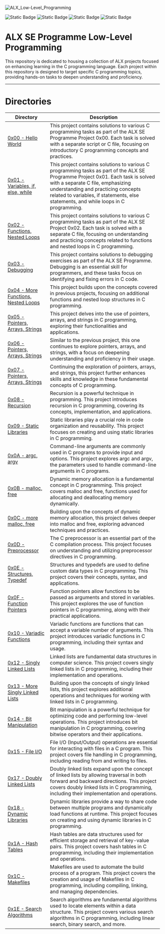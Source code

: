 ![ALX_Low-Level_Programming](https://github.com/AbdullahHR10/alx-low_level_programming/assets/140081525/5d1f856c-1c8f-4db1-8fe9-6bf548255bea)

![Static Badge](https://img.shields.io/badge/ALX-white?logo=ALX&logoColor=black)
![Static Badge](https://img.shields.io/badge/Shell-black?logo=shell&logoColor=green)
![Static Badge](https://img.shields.io/badge/C-00599C?&logo=c&logoColor=white)
![Static Badge](https://img.shields.io/badge/AbdullahHR10-%230359AE?logo=Github&logoColor=%23000000)

<h1>ALX SE Programme Low-Level Programming</h1>
This repository is dedicated to housing a collection of ALX projects focused on enhancing learning in the C programming language. Each project within this repository is designed to target specific C programming topics, providing hands-on tasks to deepen understanding and proficiency.

---

<h1>Directories</h1>

| Directory  | Description |
| ----- | ------ |
| [0x00 - Hello World](./0x00-hello_world/) | This project contains solutions to various C programming tasks as part of the ALX SE Programme Project 0x00. Each task is solved with a separate script or C file, focusing on introductory C programming concepts and practices. |
| [0x01 - Variables, if, else, while](./0x01-variables_if_else_while/) | This project contains solutions to various C programming tasks as part of the ALX SE Programme Project 0x01. Each task is solved with a separate C file, emphasizing understanding and practicing concepts related to variables, if statements, else statements, and while loops in C programming. |
| [0x02 - Functions, Nested Loops](./0x02-functions_nested_loops/) | This project contains solutions to various C programming tasks as part of the ALX SE Project 0x02. Each task is solved with a separate C file, focusing on understanding and practicing concepts related to functions and nested loops in C programming. |
| [0x03 - Debugging](./0x03-debugging/) | This project contains solutions to debugging exercises as part of the ALX SE Programme. Debugging is an essential skill for programmers, and these tasks focus on identifying and fixing errors in C code. |
| [0x04 - More Functions, Nested Loops](./0x04-more_functions_nested_loops/) | This project builds upon the concepts covered in previous projects, focusing on additional functions and nested loop structures in C programming. |
| [0x05 - Pointers, Arrays, Strings](./0x05-pointers_arrays_strings/) | This project delves into the use of pointers, arrays, and strings in C programming, exploring their functionalities and applications. |
| [0x06 - Pointers, Arrays, Strings](./0x06-pointers_arrays_strings/) | Similar to the previous project, this one continues to explore pointers, arrays, and strings, with a focus on deepening understanding and proficiency in their usage. |
| [0x07 - Pointers, Arrays, Strings](./0x07-pointers_arrays_strings/) | Continuing the exploration of pointers, arrays, and strings, this project further enhances skills and knowledge in these fundamental concepts of C programming. |
| [0x08 - Recursion](./0x08-recursion/) | Recursion is a powerful technique in programming. This project introduces recursion in C programming, covering its concepts, implementation, and applications. |
| [0x09 - Static Libraries](./0x09-static_libraries/) | Static libraries play a crucial role in code organization and reusability. This project focuses on creating and using static libraries in C programming. |
| [0x0A - argc, argv](./0x0A-argc_argv/) | Command-line arguments are commonly used in C programs to provide input and options. This project explores argc and argv, the parameters used to handle command-line arguments in C programs. |
| [0x0B - malloc, free](./0x0B-malloc_free/) | Dynamic memory allocation is a fundamental concept in C programming. This project covers malloc and free, functions used for allocating and deallocating memory dynamically. |
| [0x0C - more malloc, free](./0x0C-more_malloc_free/) | Building upon the concepts of dynamic memory allocation, this project delves deeper into malloc and free, exploring advanced techniques and practices. |
| [0x0D - Preprocessor](./0x0D-preprocessor/) | The C preprocessor is an essential part of the C compilation process. This project focuses on understanding and utilizing preprocessor directives in C programming. |
| [0x0E - Structures, Typedef](./0x0E-structures_typedef/) | Structures and typedefs are used to define custom data types in C programming. This project covers their concepts, syntax, and applications. |
| [0x0F - Function Pointers](./0x0F-function_pointers/) | Function pointers allow functions to be passed as arguments and stored in variables. This project explores the use of function pointers in C programming, along with their practical applications. |
| [0x10 - Variadic Functions](./0x10-variadic_functions/) | Variadic functions are functions that can accept a variable number of arguments. This project introduces variadic functions in C programming, including their syntax and usage. |
| [0x12 - Singly Linked Lists](./0x12-singly_linked_lists/) | Linked lists are fundamental data structures in computer science. This project covers singly linked lists in C programming, including their implementation and operations. |
| [0x13 - More Singly Linked Lists](./0x13-more_singly_linked_lists/) | Building upon the concepts of singly linked lists, this project explores additional operations and techniques for working with linked lists in C programming. |
| [0x14 - Bit Manipulation](./0x14-bit_manipulation/) | Bit manipulation is a powerful technique for optimizing code and performing low-level operations. This project introduces bit manipulation in C programming, covering bitwise operators and their applications. |
| [0x15 - File I/O](./0x15-file_io/) | File I/O (Input/Output) operations are essential for interacting with files in a C program. This project covers file handling in C programming, including reading from and writing to files. |
| [0x17 - Doubly Linked Lists](./0x17-doubly_linked_lists/) | Doubly linked lists expand upon the concept of linked lists by allowing traversal in both forward and backward directions. This project covers doubly linked lists in C programming, including their implementation and operations. |
| [0x18 - Dynamic Libraries](./0x18-dynamic_libraries/) | Dynamic libraries provide a way to share code between multiple programs and dynamically load functions at runtime. This project focuses on creating and using dynamic libraries in C programming. |
| [0x1A - Hash Tables](./0x1A-hash_tables/) | Hash tables are data structures used for efficient storage and retrieval of key-value pairs. This project covers hash tables in C programming, including their implementation and operations. |
| [0x1C - Makefiles](./0x1C-makefiles/) | Makefiles are used to automate the build process of a program. This project covers the creation and usage of Makefiles in C programming, including compiling, linking, and managing dependencies. |
| [0x1E - Search Algorithms](./0x1E-search_algorithms/) | Search algorithms are fundamental algorithms used to locate elements within a data structure. This project covers various search algorithms in C programming, including linear search, binary search, and more. |
